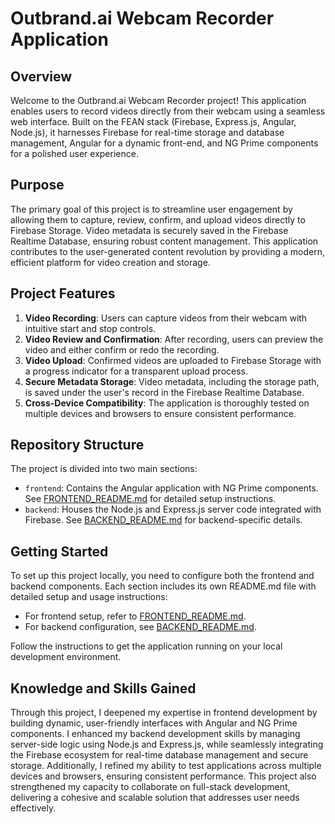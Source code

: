 # Outbrand.ai Webcam Recorder Application

## Overview

Welcome to the Outbrand.ai Webcam Recorder project! This application enables users to record videos directly from their webcam using a seamless web interface. Built on the FEAN stack (Firebase, Express.js, Angular, Node.js), it harnesses Firebase for real-time storage and database management, Angular for a dynamic front-end, and NG Prime components for a polished user experience.

## Purpose

The primary goal of this project is to streamline user engagement by allowing them to capture, review, confirm, and upload videos directly to Firebase Storage. Video metadata is securely saved in the Firebase Realtime Database, ensuring robust content management. This application contributes to the user-generated content revolution by providing a modern, efficient platform for video creation and storage.

## Project Features

1. **Video Recording**: Users can capture videos from their webcam with intuitive start and stop controls.
2. **Video Review and Confirmation**: After recording, users can preview the video and either confirm or redo the recording.
3. **Video Upload**: Confirmed videos are uploaded to Firebase Storage with a progress indicator for a transparent upload process.
4. **Secure Metadata Storage**: Video metadata, including the storage path, is saved under the user's record in the Firebase Realtime Database.
5. **Cross-Device Compatibility**: The application is thoroughly tested on multiple devices and browsers to ensure consistent performance.

## Repository Structure

The project is divided into two main sections:

- `frontend`: Contains the Angular application with NG Prime components. See [FRONTEND_README.md](https://github.com/nitvob/outbrandai-webcam-recorder/tree/main/frontend#readme) for detailed setup instructions.
- `backend`: Houses the Node.js and Express.js server code integrated with Firebase. See [BACKEND_README.md](https://github.com/nitvob/outbrandai-webcam-recorder/tree/main/backend#readme) for backend-specific details.

## Getting Started

To set up this project locally, you need to configure both the frontend and backend components. Each section includes its own README.md file with detailed setup and usage instructions:

- For frontend setup, refer to [FRONTEND_README.md](https://github.com/nitvob/outbrandai-webcam-recorder/tree/main/frontend#readme).
- For backend configuration, see [BACKEND_README.md](https://github.com/nitvob/outbrandai-webcam-recorder/tree/main/backend#readme).

Follow the instructions to get the application running on your local development environment.

## Knowledge and Skills Gained

Through this project, I deepened my expertise in frontend development by building dynamic, user-friendly interfaces with Angular and NG Prime components. I enhanced my backend development skills by managing server-side logic using Node.js and Express.js, while seamlessly integrating the Firebase ecosystem for real-time database management and secure storage. Additionally, I refined my ability to test applications across multiple devices and browsers, ensuring consistent performance. This project also strengthened my capacity to collaborate on full-stack development, delivering a cohesive and scalable solution that addresses user needs effectively.

